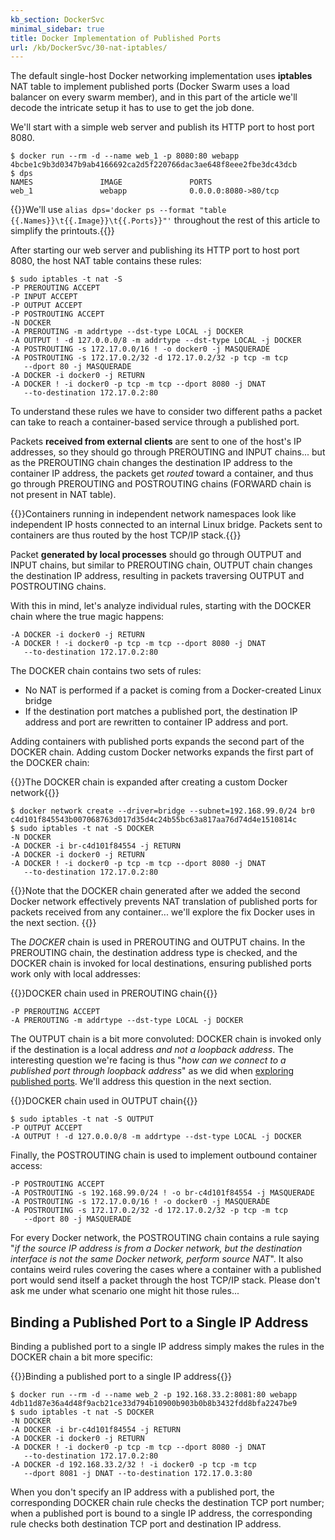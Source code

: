 ```yaml
---
kb_section: DockerSvc
minimal_sidebar: true
title: Docker Implementation of Published Ports
url: /kb/DockerSvc/30-nat-iptables/
---
```

The default single-host Docker networking implementation uses **iptables** NAT table to implement published ports (Docker Swarm uses a load balancer on every swarm member), and in this part of the article we'll decode the intricate setup it has to use to get the job done.

We'll start with a simple web server and publish its HTTP port to host port 8080.

```
$ docker run --rm -d --name web_1 -p 8080:80 webapp
4bcbe1c9b3d0347b9ab4166692ca2d5f220766dac3ae648f8eee2fbe3dc43dcb
$ dps
NAMES               IMAGE               PORTS
web_1               webapp              0.0.0.0:8080->80/tcp
```

{{<note note>}}We'll use `alias dps='docker ps --format "table {{.Names}}\t{{.Image}}\t{{.Ports}}"'` throughout the rest of this article to simplify the printouts.{{</note>}}

After starting our web server and publishing its HTTP port to host port 8080, the host NAT table contains these rules:

```
$ sudo iptables -t nat -S
-P PREROUTING ACCEPT
-P INPUT ACCEPT
-P OUTPUT ACCEPT
-P POSTROUTING ACCEPT
-N DOCKER
-A PREROUTING -m addrtype --dst-type LOCAL -j DOCKER
-A OUTPUT ! -d 127.0.0.0/8 -m addrtype --dst-type LOCAL -j DOCKER
-A POSTROUTING -s 172.17.0.0/16 ! -o docker0 -j MASQUERADE
-A POSTROUTING -s 172.17.0.2/32 -d 172.17.0.2/32 -p tcp -m tcp 
   --dport 80 -j MASQUERADE
-A DOCKER -i docker0 -j RETURN
-A DOCKER ! -i docker0 -p tcp -m tcp --dport 8080 -j DNAT
   --to-destination 172.17.0.2:80
```

To understand these rules we have to consider two different paths a packet can take to reach a container-based service through a published port.

Packets **received from external clients** are sent to one of the host's IP addresses, so they should go through PREROUTING and INPUT chains... but as the PREROUTING chain changes the destination IP address to the container IP address, the packets get *routed* toward a container, and thus go through PREROUTING and POSTROUTING chains (FORWARD chain is not present in NAT table).

{{<note note>}}Containers running in independent network namespaces look like independent IP hosts connected to an internal Linux bridge. Packets sent to containers are thus routed by the host TCP/IP stack.{{</note>}}

Packet **generated by local processes** should go through OUTPUT  and INPUT chains, but similar to PREROUTING chain, OUTPUT chain changes the destination IP address, resulting in packets traversing OUTPUT and POSTROUTING chains.

With this in mind, let's analyze individual rules, starting with the DOCKER chain where the true magic happens:

```
-A DOCKER -i docker0 -j RETURN
-A DOCKER ! -i docker0 -p tcp -m tcp --dport 8080 -j DNAT 
   --to-destination 172.17.0.2:80
```

The DOCKER chain contains two sets of rules:

* No NAT is performed if a packet is coming from a Docker-created Linux bridge
* If the destination port matches a published port, the destination IP address and port are rewritten to container IP address and port.

Adding containers with published ports expands the second part of the DOCKER chain. Adding custom Docker networks expands the first part of the DOCKER chain:

{{<cc>}}The DOCKER chain is expanded after creating a custom Docker network{{</cc>}}
```
$ docker network create --driver=bridge --subnet=192.168.99.0/24 br0
c4d101f845543b007068763d017d35d4c24b55bc63a817aa76d74d4e1510814c
$ sudo iptables -t nat -S DOCKER
-N DOCKER
-A DOCKER -i br-c4d101f84554 -j RETURN
-A DOCKER -i docker0 -j RETURN
-A DOCKER ! -i docker0 -p tcp -m tcp --dport 8080 -j DNAT 
   --to-destination 172.17.0.2:80
```

{{<note warn>}}Note that the DOCKER chain generated after we added the second Docker network effectively prevents NAT translation of published ports for packets received from any container... we'll explore the fix Docker uses in the next section. {{</note>}}

The *DOCKER* chain is used in PREROUTING and OUTPUT chains. In the PREROUTING chain, the destination address type is checked, and the DOCKER chain is invoked for local destinations, ensuring published ports work only with local addresses:

{{<cc>}}DOCKER chain used in PREROUTING chain{{</cc>}}
```
-P PREROUTING ACCEPT
-A PREROUTING -m addrtype --dst-type LOCAL -j DOCKER
```

The OUTPUT chain is a bit more convoluted: DOCKER chain is invoked only if the destination is a local address *and not a loopback address*. The interesting question we're facing is thus "_how can we connect to a published port through loopback address_" as we did when [exploring published ports](20-Published.html). We'll address this question in the next section.

{{<cc>}}DOCKER chain used in OUTPUT chain{{</cc>}}
```
$ sudo iptables -t nat -S OUTPUT
-P OUTPUT ACCEPT
-A OUTPUT ! -d 127.0.0.0/8 -m addrtype --dst-type LOCAL -j DOCKER
```

Finally, the POSTROUTING chain is used to implement outbound container access:

```
-P POSTROUTING ACCEPT
-A POSTROUTING -s 192.168.99.0/24 ! -o br-c4d101f84554 -j MASQUERADE
-A POSTROUTING -s 172.17.0.0/16 ! -o docker0 -j MASQUERADE
-A POSTROUTING -s 172.17.0.2/32 -d 172.17.0.2/32 -p tcp -m tcp 
   --dport 80 -j MASQUERADE
```

For every Docker network, the POSTROUTING chain contains a rule saying "_if the source IP address is from a Docker network, but the destination interface is not the same Docker network, perform source NAT_". It also contains weird rules covering the cases where a container with a published port would send itself a packet through the host TCP/IP stack. Please don't ask me under what scenario one might hit those rules...
 
## Binding a Published Port to a Single IP Address

Binding a published port to a single IP address simply makes the rules in the DOCKER chain a bit more specific:

{{<cc>}}Binding a published port to a single IP address{{</cc>}}
```
$ docker run --rm -d --name web_2 -p 192.168.33.2:8081:80 webapp
4db11d87e36a4d48f9acb21ce33d794b10900b903b0b8b3432fdd8bfa2247be9
$ sudo iptables -t nat -S DOCKER
-N DOCKER
-A DOCKER -i br-c4d101f84554 -j RETURN
-A DOCKER -i docker0 -j RETURN
-A DOCKER ! -i docker0 -p tcp -m tcp --dport 8080 -j DNAT 
   --to-destination 172.17.0.2:80
-A DOCKER -d 192.168.33.2/32 ! -i docker0 -p tcp -m tcp 
   --dport 8081 -j DNAT --to-destination 172.17.0.3:80 
```

When you don't specify an IP address with a published port, the corresponding DOCKER chain rule checks the destination TCP port number; when a published port is bound to a single IP address, the corresponding rule checks both destination TCP port and destination IP address.
